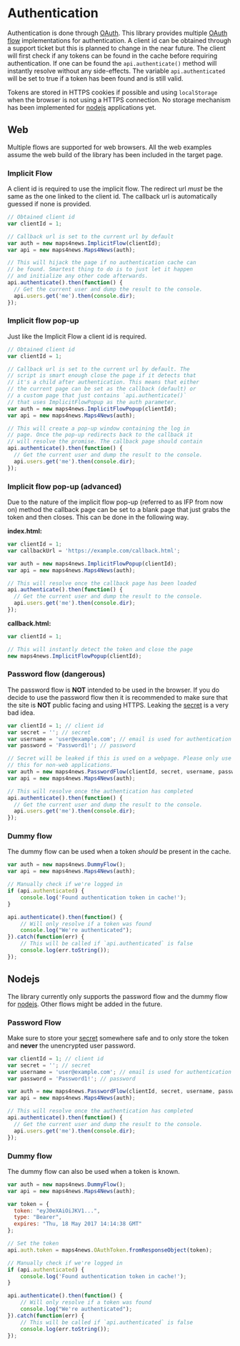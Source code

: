 # Authentication
Authentication is done through [OAuth]. This library provides multiple [OAuth flow]
implementations for authentication. A client id can be obtained through a support
ticket but this is planned to change in the near future. The client will first
check if any tokens can be found in the cache before requiring authentication.
If one can be found the `api.authenticate()` method will instantly resolve without 
any side-effects. The variable `api.authenticated` will be set to true if a token
has been found and is still valid. 

Tokens are stored in HTTPS cookies if possible and using `localStorage` when the
browser is not using a HTTPS connection. No storage mechanism has been implemented
for [nodejs] applications yet.

## Web
Multiple flows are supported for web browsers. All the web examples assume the web
build of the library has been included in the target page.

### Implicit Flow
A client id is required to use the implicit flow. The redirect url *must* be the 
same as the one linked to the client id. The callback url is automatically 
guessed if none is provided.

```js
// Obtained client id
var clientId = 1;

// Callback url is set to the current url by default
var auth = new maps4news.ImplicitFlow(clientId);
var api = new maps4news.Maps4News(auth);

// This will hijack the page if no authentication cache can
// be found. Smartest thing to do is to just let it happen
// and initialize any other code afterwards.
api.authenticate().then(function() {
  // Get the current user and dump the result to the console.
  api.users.get('me').then(console.dir);
});
```

### Implicit flow pop-up
Just like the Implicit Flow a client id is required. 

```js
// Obtained client id
var clientId = 1;

// Callback url is set to the current url by default. The
// script is smart enough close the page if it detects that
// it's a child after authentication. This means that either
// the current page can be set as the callback (default) or
// a custom page that just contains `api.authenticate()`
// that uses ImplicitFlowPopup as the auth parameter.
var auth = new maps4news.ImplicitFlowPopup(clientId);
var api = new maps4news.Maps4News(auth);

// This will create a pop-up window containing the log in
// page. Once the pop-up redirects back to the callback it
// will resolve the promise. The callback page should contain
api.authenticate().then(function() {
  // Get the current user and dump the result to the console.
  api.users.get('me').then(console.dir);
});
```

### Implicit flow pop-up (advanced)
Due to the nature of the implicit flow pop-up (referred to as IFP from now on)
method the callback page can be set to a blank page that just grabs the token 
and then closes. This can be done in the following way.

**index.html:**

```js
var clientId = 1;
var callbackUrl = 'https://example.com/callback.html';

var auth = new maps4news.ImplicitFlowPopup(clientId);
var api = new maps4news.Maps4News(auth);

// This will resolve once the callback page has been loaded
api.authenticate().then(function() {
  // Get the current user and dump the result to the console.
  api.users.get('me').then(console.dir);
});
```

**callback.html:**

```js
var clientId = 1;

// This will instantly detect the token and close the page
new maps4news.ImplicitFlowPopup(clientId);
```

### Password flow (dangerous)
The password flow is **NOT** intended to be used in the browser. If you do 
decide to use the password flow then it is recommended to make sure that 
the site is **NOT** public facing and using HTTPS. Leaking the [secret] is
a very bad idea.

```js
var clientId = 1; // client id
var secret = ''; // secret
var username = 'user@example.com'; // email is used for authentication
var password = 'Password1!'; // password

// Secret will be leaked if this is used on a webpage. Please only use
// this for non-web applications.
var auth = new maps4news.PasswordFlow(clientId, secret, username, password);
var api = new maps4news.Maps4News(auth);

// This will resolve once the authentication has completed
api.authenticate().then(function() {
  // Get the current user and dump the result to the console.
  api.users.get('me').then(console.dir);
});

```

### Dummy flow
The dummy flow can be used when a token *should* be present in the cache. 

```js
var auth = new maps4news.DummyFlow();
var api = new maps4news.Maps4News(auth);

// Manually check if we're logged in
if (api.authenticated) {
    console.log('Found authentication token in cache!');
}

api.authenticate().then(function() {
    // Will only resolve if a token was found
    console.log("We're authenticated");
}).catch(function(err) {
    // This will be called if `api.authenticated` is false
    console.log(err.toString());
});
```

## Nodejs
The library currently only supports the password flow and the dummy flow
for [nodejs]. Other flows might be added in the future.

### Password Flow
Make sure to store your [secret] somewhere safe and to only store the token
and **never** the unencrypted user password.

```js
var clientId = 1; // client id
var secret = ''; // secret
var username = 'user@example.com'; // email is used for authentication
var password = 'Password1!'; // password

var auth = new maps4news.PasswordFlow(clientId, secret, username, password);
var api = new maps4news.Maps4News(auth);

// This will resolve once the authentication has completed
api.authenticate().then(function() {
  // Get the current user and dump the result to the console.
  api.users.get('me').then(console.dir);
});

```

### Dummy flow
The dummy flow can also be used when a token is known.

```js
var auth = new maps4news.DummyFlow();
var api = new maps4news.Maps4News(auth);

var token = {
  token: "eyJ0eXAiOiJKV1...",
  type: "Bearer",
  expires: "Thu, 18 May 2017 14:14:38 GMT"
};

// Set the token
api.auth.token = maps4news.OAuthToken.fromResponseObject(token);

// Manually check if we're logged in
if (api.authenticated) {
    console.log('Found authentication token in cache!');
}

api.authenticate().then(function() {
    // Will only resolve if a token was found
    console.log("We're authenticated");
}).catch(function(err) {
    // This will be called if `api.authenticated` is false
    console.log(err.toString());
});
```

[OAuth flow]: https://aaronparecki.com/oauth-2-simplified/#authorization
[OAuth]: https://oauth.org
[nodejs]: https://nodejs.org
[secret]: https://www.youtube.com/watch?v=zwZISypgA9M
